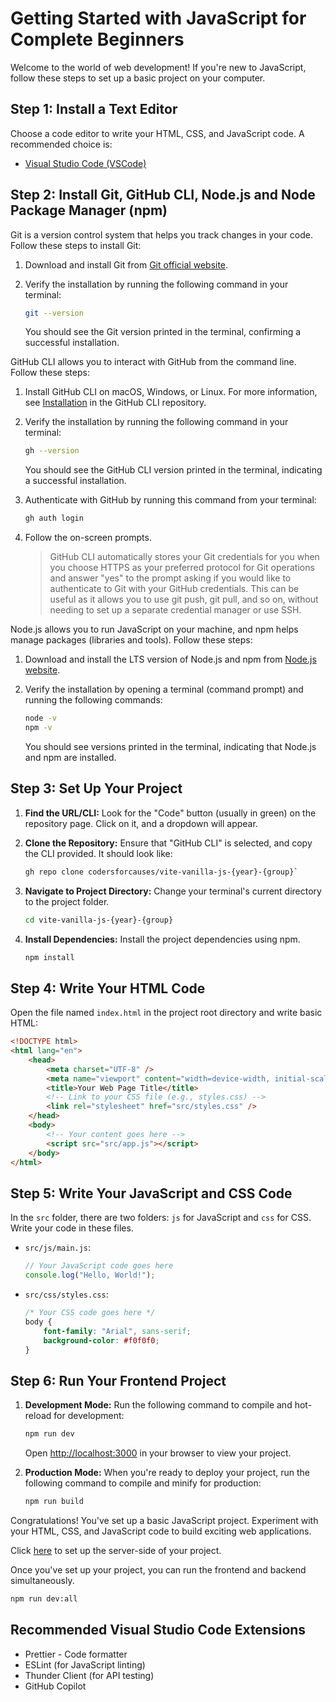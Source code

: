# Getting Started with JavaScript for Complete Beginners

Welcome to the world of web development! If you're new to JavaScript, follow these steps to set up a basic project on your computer.

## Step 1: Install a Text Editor

Choose a code editor to write your HTML, CSS, and JavaScript code. A recommended choice is:

-   [Visual Studio Code (VSCode)](https://code.visualstudio.com/)

## Step 2: Install Git, GitHub CLI, Node.js and Node Package Manager (npm)

Git is a version control system that helps you track changes in your code. Follow these steps to install Git:

1.  Download and install Git from [Git official website](https://git-scm.com/downloads).

2.  Verify the installation by running the following command in your terminal:

    ```sh
    git --version
    ```

    You should see the Git version printed in the terminal, confirming a successful installation.

GitHub CLI allows you to interact with GitHub from the command line. Follow these steps:

1.  Install GitHub CLI on macOS, Windows, or Linux. For more information, see [Installation](https://github.com/cli/cli#installation) in the GitHub CLI repository.

2.  Verify the installation by running the following command in your terminal:

    ```sh
    gh --version
    ```

    You should see the GitHub CLI version printed in the terminal, indicating a successful installation.

3.  Authenticate with GitHub by running this command from your terminal:

    ```sh
    gh auth login
    ```

4.  Follow the on-screen prompts.

    > GitHub CLI automatically stores your Git credentials for you when you choose HTTPS as your preferred protocol for Git operations and answer "yes" to the prompt asking if you would like to authenticate to Git with your GitHub credentials. This can be useful as it allows you to use git push, git pull, and so on, without needing to set up a separate credential manager or use SSH.

Node.js allows you to run JavaScript on your machine, and npm helps manage packages (libraries and tools). Follow these steps:

1. Download and install the LTS version of Node.js and npm from [Node.js website](https://nodejs.org/en/download).

2. Verify the installation by opening a terminal (command prompt) and running the following commands:

    ```sh
    node -v
    npm -v
    ```

    You should see versions printed in the terminal, indicating that Node.js and npm are installed.

## Step 3: Set Up Your Project

1. **Find the URL/CLI:**
   Look for the "Code" button (usually in green) on the repository page. Click on it, and a dropdown will appear.

2. **Clone the Repository:**
   Ensure that "GitHub CLI" is selected, and copy the CLI provided. It should look like:

    ```sh
    gh repo clone codersforcauses/vite-vanilla-js-{year}-{group}`
    ```

3. **Navigate to Project Directory:**
   Change your terminal's current directory to the project folder.

    ```sh
    cd vite-vanilla-js-{year}-{group}
    ```

4. **Install Dependencies:**
   Install the project dependencies using npm.

    ```sh
    npm install
    ```

## Step 4: Write Your HTML Code

Open the file named `index.html` in the project root directory and write basic HTML:

```html
<!DOCTYPE html>
<html lang="en">
    <head>
        <meta charset="UTF-8" />
        <meta name="viewport" content="width=device-width, initial-scale=1.0" />
        <title>Your Web Page Title</title>
        <!-- Link to your CSS file (e.g., styles.css) -->
        <link rel="stylesheet" href="src/styles.css" />
    </head>
    <body>
        <!-- Your content goes here -->
        <script src="src/app.js"></script>
    </body>
</html>
```

## Step 5: Write Your JavaScript and CSS Code

In the `src` folder, there are two folders: `js` for JavaScript and `css` for CSS. Write your code in these files.

-   `src/js/main.js`:

    ```javascript
    // Your JavaScript code goes here
    console.log("Hello, World!");
    ```

-   `src/css/styles.css`:

    ```css
    /* Your CSS code goes here */
    body {
        font-family: "Arial", sans-serif;
        background-color: #f0f0f0;
    }
    ```

## Step 6: Run Your Frontend Project

1. **Development Mode:**
   Run the following command to compile and hot-reload for development:

    ```sh
    npm run dev
    ```

    Open [http://localhost:3000](http://localhost:3000) in your browser to view your project.

2. **Production Mode:**
   When you're ready to deploy your project, run the following command to compile and minify for production:

    ```sh
    npm run build
    ```

Congratulations! You've set up a basic JavaScript project. Experiment with your HTML, CSS, and JavaScript code to build exciting web applications.

Click [here](server/README.md) to set up the server-side of your project.

Once you've set up your project, you can run the frontend and backend simultaneously.

```sh
npm run dev:all
```

## Recommended Visual Studio Code Extensions

-   Prettier - Code formatter
-   ESLint (for JavaScript linting)
-   Thunder Client (for API testing)
-   GitHub Copilot
